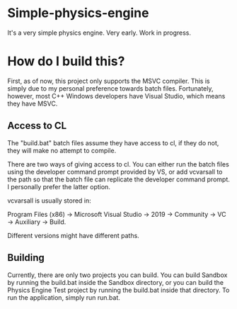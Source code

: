 # Simple-physics-engine
It's a very simple physics engine. Very early. Work in progress.


# How do I build this?
First, as of now, this project only supports the MSVC compiler. This is simply due to my personal preference towards batch files. Fortunately, however, most C++ Windows developers have Visual Studio, which means they have MSVC.

## Access to CL
The "build.bat" batch files assume they have access to cl, if they do not, they will make no attempt to compile.

There are two ways of giving access to cl. You can either run the batch files using the developer command prompt provided by VS, or add vcvarsall to the path so that the batch file can replicate the developer command prompt. I personally prefer the latter option.

vcvarsall is usually stored in:

Program Files (x86) -> Microsoft Visual Studio -> 2019 -> Community -> VC -> Auxiliary -> Build.

Different versions might have different paths.

## Building
Currently, there are only two projects you can build. You can build Sandbox by running the build.bat inside the Sandbox directory, or you can build the Physics Engine Test project by running the build.bat inside that directory. To run the application, simply run run.bat.
